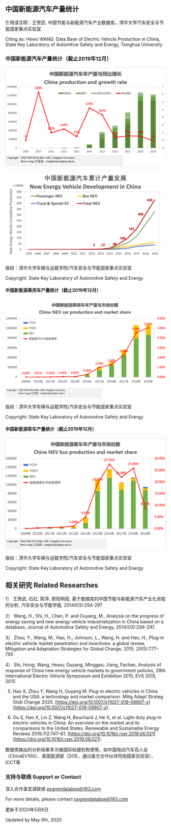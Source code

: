 ## 中国新能源汽车产量统计

引用请注明：王贺武. 中国节能与新能源汽车产业数据库，清华大学汽车安全与节能国家重点实验室

Citing as: Hewu WANG. Data Base of Electric Vehicle Production in China, State Key Laboratory of Automitive Safety and Energy, Tsinghua University

### 中国新能源汽车产量统计（截止2019年12月）

![all_y](https://github.com/echoisgreat/psgdatabase.github.io/blob/master/201912figure/all_y.png?raw=true)

![all_c](https://github.com/echoisgreat/psgdatabase.github.io/blob/master/201912figure/all_y_com.png?raw=true)

版权：清华大学车辆与运载学院/汽车安全与节能国家重点实验室

Copyright:  State Key Laboratory of Automotive Safety and Energy

#### 中国新能源乘用车产量统计（截止2019年12月）

![py_y](https://github.com/echoisgreat/psgdatabase.github.io/blob/master/201912figure/pv_y.png?raw=true)

版权：清华大学车辆与运载学院/汽车安全与节能国家重点实验室

Copyright:  State Key Laboratory of Automotive Safety and Energy

#### 中国新能源客车产量统计（截止2019年12月）

![py_y](https://github.com/echoisgreat/psgdatabase.github.io/blob/master/201912figure/cv_y.png?raw=true)

版权：清华大学车辆与运载学院/汽车安全与节能国家重点实验室

Copyright:  State Key Laboratory of Automotive Safety and Energy


## 相关研究 Related Researches

1）	王贺武, 石红, 陈萍, 欧阳明高, 基于数据库的中国节能与新能源汽车产业化进程的分析, 汽车安全与节能学报, 2014(03):294-297

2）  Wang, H., Shi, H., Chen, P. and Ouyang, M., Analysis on the progress of energy saving and new energy vehicle industrialization in China based on a database, Journal of Automotive Safety and Energy, 2014(03):294-297.	

3）	Zhou, Y., Wang, M., Hao, H., Johnson, L., Wang, H. and Hao, H., Plug-in electric vehicle market penetration and incentives: a global review, Mitigation and Adaptation Strategies for Global Change, 2015, 20(5):777-795		

4）	Shi, Hong; Wang, Hewu; Ouyang, Minggao; Jiang, Fachao, Analysis of response of China new energy vehicle markets to government policies,  28th International Electric Vehicle Symposium and Exhibition 2015, EVS 2015, 2015

5)   Hao X, Zhou Y, Wang H, Ouyang M. Plug-in electric vehicles in China and the USA: a technology and market comparison. Mitig Adapt Strateg Glob Change 2020. [https://doi.org/10.1007/s11027-019-09907-z](https://doi.org/10.1007/s11027-019-09907-z).

6)   Ou S, Hao X, Lin Z, Wang H, Bouchard J, He X, et al. Light-duty plug-in electric vehicles in China: An overview on the market and its comparisons to the United States. Renewable and Sustainable Energy Reviews 2019;112:747–61. [https://doi.org/10.1016/j.rser.2019.06.021](https://doi.org/10.1016/j.rser.2019.06.021).

数据库输出的分析结果多次被国际权威机构使用，如中国电动汽车百人会（ChinaEV100）、美国能源部（DOE，通过美方合作伙伴阿岗国家实验室）、ICCT等													

### 支持与联络 Support or Contact

深入合作事宜请联络 psgnevdatabse@163.com

For more details, please contact psgnevdatabse@163.com

更新于2020年5月6日

Updated by May 6th, 2020


